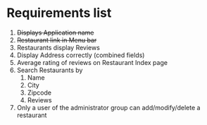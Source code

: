 Requirements list
==================

1. ~~Displays Application name~~
2. ~~Restaurant link in Menu bar~~
3. Restaurants display Reviews
4. Display Address correctly (combined fields)
5. Average rating of reviews on Restaurant Index page
6. Search Restaurants by
    1. Name
    2. City
    3. Zipcode
    4. Reviews
7. Only a user of the administrator group can add/modify/delete a restaurant